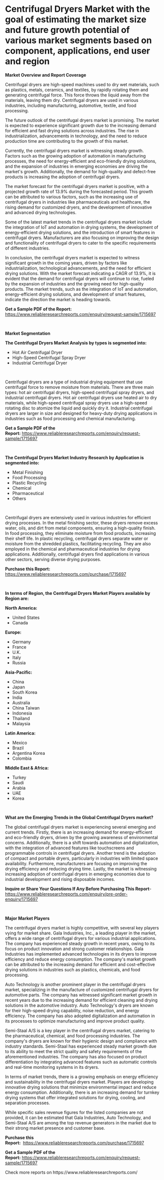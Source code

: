 <p><h1>Centrifugal Dryers Market with the goal of estimating the market size and future growth potential of various market segments based on component, applications, end user and region</h1></p><p><strong>Market Overview and Report Coverage</strong></p>
<p><p>Centrifugal dryers are high-speed machines used to dry wet materials, such as plastics, metals, ceramics, and textiles, by rapidly rotating them and generating centrifugal force. This force throws the liquid away from the materials, leaving them dry. Centrifugal dryers are used in various industries, including manufacturing, automotive, textile, and food processing.</p><p>The future outlook of the centrifugal dryers market is promising. The market is expected to experience significant growth due to the increasing demand for efficient and fast drying solutions across industries. The rise in industrialization, advancements in technology, and the need to reduce production time are contributing to the growth of this market.</p><p>Currently, the centrifugal dryers market is witnessing steady growth. Factors such as the growing adoption of automation in manufacturing processes, the need for energy-efficient and eco-friendly drying solutions, and the expansion of industries in emerging economies are driving the market's growth. Additionally, the demand for high-quality and defect-free products is increasing the adoption of centrifugal dryers.</p><p>The market forecast for the centrifugal dryers market is positive, with a projected growth rate of 13.9% during the forecasted period. This growth can be attributed to various factors, such as the increasing use of centrifugal dryers in industries like pharmaceuticals and healthcare, the rising demand for customized dryers, and the development of innovative and advanced drying technologies.</p><p>Some of the latest market trends in the centrifugal dryers market include the integration of IoT and automation in drying systems, the development of energy-efficient drying solutions, and the introduction of smart features in centrifugal dryers. Manufacturers are also focusing on improving the design and functionality of centrifugal dryers to cater to the specific requirements of different industries.</p><p>In conclusion, the centrifugal dryers market is expected to witness significant growth in the coming years, driven by factors like industrialization, technological advancements, and the need for efficient drying solutions. With the market forecast indicating a CAGR of 13.9%, it is evident that the demand for centrifugal dryers will continue to rise, fueled by the expansion of industries and the growing need for high-quality products. The market trends, such as the integration of IoT and automation, energy-efficient drying solutions, and development of smart features, indicate the direction the market is heading towards.</p></p>
<p><strong>Get a Sample PDF of the Report:</strong> <a href="https://www.reliableresearchreports.com/enquiry/request-sample/1715697">https://www.reliableresearchreports.com/enquiry/request-sample/1715697</a></p>
<p>&nbsp;</p>
<p><strong>Market Segmentation</strong></p>
<p><strong>The Centrifugal Dryers Market Analysis by types is segmented into:</strong></p>
<p><ul><li>Hot Air Centrifugal Dryer</li><li>High-Speed Centrifugal Spray Dryer</li><li>Industrial Centrifugal Dryer</li></ul></p>
<p>&nbsp;</p>
<p><p>Centrifugal dryers are a type of industrial drying equipment that use centrifugal force to remove moisture from materials. There are three main types: hot air centrifugal dryers, high-speed centrifugal spray dryers, and industrial centrifugal dryers. Hot air centrifugal dryers use heated air to dry materials, while high-speed centrifugal spray dryers use a high-speed rotating disc to atomize the liquid and quickly dry it. Industrial centrifugal dryers are larger in size and designed for heavy-duty drying applications in industries such as food processing and chemical manufacturing.</p></p>
<p><strong>Get a Sample PDF of the Report:</strong>&nbsp;<a href="https://www.reliableresearchreports.com/enquiry/request-sample/1715697">https://www.reliableresearchreports.com/enquiry/request-sample/1715697</a></p>
<p>&nbsp;</p>
<p><strong>The Centrifugal Dryers Market Industry Research by Application is segmented into:</strong></p>
<p><ul><li>Metal Finishing</li><li>Food Processing</li><li>Plastic Recycling</li><li>Chemical</li><li>Pharmaceutical</li><li>Others</li></ul></p>
<p>&nbsp;</p>
<p><p>Centrifugal dryers are extensively used in various industries for efficient drying processes. In the metal finishing sector, these dryers remove excess water, oils, and dirt from metal components, ensuring a high-quality finish. In food processing, they eliminate moisture from food products, increasing their shelf life. In plastic recycling, centrifugal dryers separate water or moisture from the shredded plastics, facilitating recycling. They are also employed in the chemical and pharmaceutical industries for drying applications. Additionally, centrifugal dryers find applications in various other sectors, serving diverse drying purposes.</p></p>
<p><strong>Purchase this Report:</strong>&nbsp; <a href="https://www.reliableresearchreports.com/purchase/1715697">https://www.reliableresearchreports.com/purchase/1715697</a></p>
<p>&nbsp;</p>
<p><strong>In terms of Region, the Centrifugal Dryers Market Players available by Region are:</strong></p>
<p>
    <p> <strong> North America: </strong>
        <ul>
            <li>United States</li>
            <li>Canada</li>
        </ul>
        </p> 
    <p> <strong> Europe: </strong>
        <ul>
            <li>Germany</li>
            <li>France</li>
            <li>U.K.</li>
            <li>Italy</li>
            <li>Russia</li>
        </ul>
        </p> 
    <p> <strong> Asia-Pacific: </strong>
        <ul>
            <li>China</li>
            <li>Japan</li>
            <li>South Korea</li>
            <li>India</li>
            <li>Australia</li>
            <li>China Taiwan</li>
            <li>Indonesia</li>
            <li>Thailand</li>
            <li>Malaysia</li>
        </ul>
        </p> 
    <p> <strong> Latin America: </strong>
        <ul>
            <li>Mexico</li>
            <li>Brazil</li>
            <li>Argentina Korea</li>
            <li>Colombia</li>
        </ul>
        </p> 
    <p> <strong> Middle East & Africa: </strong>
        <ul>
            <li>Turkey</li>
            <li>Saudi</li>
            <li>Arabia</li>
            <li>UAE</li>
            <li>Korea</li>
        </ul>
    </p>
    </p>
<p>&nbsp;</p>
<p><strong>What are the Emerging Trends in the Global Centrifugal Dryers market?</strong></p>
<p><p>The global centrifugal dryers market is experiencing several emerging and current trends. Firstly, there is an increasing demand for energy-efficient and eco-friendly dryers, driven by the growing awareness of environmental concerns. Additionally, there is a shift towards automation and digitalization, with the integration of advanced features like touchscreens and programmable controls in centrifugal dryers. Another trend is the adoption of compact and portable dryers, particularly in industries with limited space availability. Furthermore, manufacturers are focusing on improving the drying efficiency and reducing drying time. Lastly, the market is witnessing increasing adoption of centrifugal dryers in emerging economies due to industrial development and rising disposable incomes.</p></p>
<p><strong>Inquire or Share Your Questions If Any Before Purchasing This Report</strong>- <a href="https://www.reliableresearchreports.com/enquiry/pre-order-enquiry/1715697">https://www.reliableresearchreports.com/enquiry/pre-order-enquiry/1715697</a></p>
<p>&nbsp;</p>
<p><strong>Major Market Players</strong></p>
<p><p>The centrifugal dryers market is highly competitive, with several key players vying for market share. Gala Industries, Inc., a leading player in the market, offers a wide range of centrifugal dryers for various industrial applications. The company has experienced steady growth in recent years, owing to its focus on product innovation and strong customer relationships. Gala Industries has implemented advanced technologies in its dryers to improve efficiency and reduce energy consumption. The company's market growth can be attributed to the increasing demand for efficient and cost-effective drying solutions in industries such as plastics, chemicals, and food processing.</p><p>Auto Technology is another prominent player in the centrifugal dryers market, specializing in the manufacture of customized centrifugal dryers for automotive parts. The company has witnessed significant market growth in recent years due to the increasing demand for efficient cleaning and drying solutions in the automotive industry. Auto Technology's dryers are known for their high-speed drying capability, noise reduction, and energy efficiency. The company has also adopted digitalization and automation in its processes to optimize manufacturing and improve product quality.</p><p>Semi-Staal A/S is a key player in the centrifugal dryers market, catering to the pharmaceutical, chemical, and food processing industries. The company's dryers are known for their hygienic design and compliance with industry standards. Semi-Staal has experienced steady market growth due to its ability to meet the strict quality and safety requirements of the aforementioned industries. The company has also focused on product differentiation by integrating advanced features such as automatic controls and real-time monitoring systems in its dryers.</p><p>In terms of market trends, there is a growing emphasis on energy efficiency and sustainability in the centrifugal dryers market. Players are developing innovative drying solutions that minimize environmental impact and reduce energy consumption. Additionally, there is an increasing demand for turnkey drying systems that offer integrated solutions for drying, cooling, and separation processes.</p><p>While specific sales revenue figures for the listed companies are not provided, it can be estimated that Gala Industries, Auto Technology, and Semi-Staal A/S are among the top revenue generators in the market due to their strong market presence and customer base.</p></p>
<p><strong>Purchase this Report:</strong>&nbsp;&nbsp;<a href="https://www.reliableresearchreports.com/purchase/1715697">https://www.reliableresearchreports.com/purchase/1715697</a></p>
<p></p>
<p><strong>Get a Sample PDF of the Report:</strong>&nbsp;<a href="https://www.reliableresearchreports.com/enquiry/request-sample/1715697">https://www.reliableresearchreports.com/enquiry/request-sample/1715697</a></p>
<p>Check more reports on https://www.reliableresearchreports.com/</p>